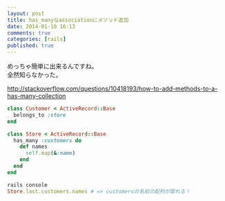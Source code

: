 ```yaml
---
layout: post
title: has_manyなassociationにメソッド追加
date: 2014-01-10 16:13
comments: true
categories: [rails]
published: true
---
```




めっちゃ簡単に出来るんですね。  
全然知らなかった。  
  
<http://stackoverflow.com/questions/10418193/how-to-add-methods-to-a-has-many-collection>  

``` ruby
class Customer < ActiveRecord::Base
  belongs_to :store
end

class Store < ActiveRecord::Base
  has_many :customers do
    def names
      self.map(&:name)
    end
  end
end
```

  
``` ruby
rails console
Store.last.customers.names # => customersの名前の配列が取れる！ 
```


